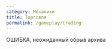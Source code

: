 ```yaml
---
category: Механики
title: Торговля
permalink: /gameplay/trading
---
```


ОШИБКА, неожиданный обрыв архива
